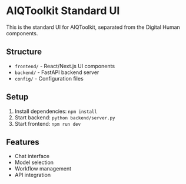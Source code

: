 # AIQToolkit Standard UI

This is the standard UI for AIQToolkit, separated from the Digital Human components.

## Structure
- `frontend/` - React/Next.js UI components
- `backend/` - FastAPI backend server
- `config/` - Configuration files

## Setup
1. Install dependencies: `npm install`
2. Start backend: `python backend/server.py`
3. Start frontend: `npm run dev`

## Features
- Chat interface
- Model selection
- Workflow management
- API integration